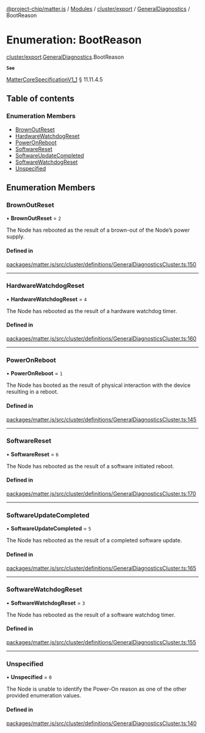 [@project-chip/matter.js](../README.md) / [Modules](../modules.md) / [cluster/export](../modules/cluster_export.md) / [GeneralDiagnostics](../modules/cluster_export.GeneralDiagnostics.md) / BootReason

# Enumeration: BootReason

[cluster/export](../modules/cluster_export.md).[GeneralDiagnostics](../modules/cluster_export.GeneralDiagnostics.md).BootReason

**`See`**

[MatterCoreSpecificationV1_1](../interfaces/spec_export.MatterCoreSpecificationV1_1.md) § 11.11.4.5

## Table of contents

### Enumeration Members

- [BrownOutReset](cluster_export.GeneralDiagnostics.BootReason.md#brownoutreset)
- [HardwareWatchdogReset](cluster_export.GeneralDiagnostics.BootReason.md#hardwarewatchdogreset)
- [PowerOnReboot](cluster_export.GeneralDiagnostics.BootReason.md#poweronreboot)
- [SoftwareReset](cluster_export.GeneralDiagnostics.BootReason.md#softwarereset)
- [SoftwareUpdateCompleted](cluster_export.GeneralDiagnostics.BootReason.md#softwareupdatecompleted)
- [SoftwareWatchdogReset](cluster_export.GeneralDiagnostics.BootReason.md#softwarewatchdogreset)
- [Unspecified](cluster_export.GeneralDiagnostics.BootReason.md#unspecified)

## Enumeration Members

### BrownOutReset

• **BrownOutReset** = ``2``

The Node has rebooted as the result of a brown-out of the Node’s power supply.

#### Defined in

[packages/matter.js/src/cluster/definitions/GeneralDiagnosticsCluster.ts:150](https://github.com/project-chip/matter.js/blob/ac2c2688/packages/matter.js/src/cluster/definitions/GeneralDiagnosticsCluster.ts#L150)

___

### HardwareWatchdogReset

• **HardwareWatchdogReset** = ``4``

The Node has rebooted as the result of a hardware watchdog timer.

#### Defined in

[packages/matter.js/src/cluster/definitions/GeneralDiagnosticsCluster.ts:160](https://github.com/project-chip/matter.js/blob/ac2c2688/packages/matter.js/src/cluster/definitions/GeneralDiagnosticsCluster.ts#L160)

___

### PowerOnReboot

• **PowerOnReboot** = ``1``

The Node has booted as the result of physical interaction with the device resulting in a reboot.

#### Defined in

[packages/matter.js/src/cluster/definitions/GeneralDiagnosticsCluster.ts:145](https://github.com/project-chip/matter.js/blob/ac2c2688/packages/matter.js/src/cluster/definitions/GeneralDiagnosticsCluster.ts#L145)

___

### SoftwareReset

• **SoftwareReset** = ``6``

The Node has rebooted as the result of a software initiated reboot.

#### Defined in

[packages/matter.js/src/cluster/definitions/GeneralDiagnosticsCluster.ts:170](https://github.com/project-chip/matter.js/blob/ac2c2688/packages/matter.js/src/cluster/definitions/GeneralDiagnosticsCluster.ts#L170)

___

### SoftwareUpdateCompleted

• **SoftwareUpdateCompleted** = ``5``

The Node has rebooted as the result of a completed software update.

#### Defined in

[packages/matter.js/src/cluster/definitions/GeneralDiagnosticsCluster.ts:165](https://github.com/project-chip/matter.js/blob/ac2c2688/packages/matter.js/src/cluster/definitions/GeneralDiagnosticsCluster.ts#L165)

___

### SoftwareWatchdogReset

• **SoftwareWatchdogReset** = ``3``

The Node has rebooted as the result of a software watchdog timer.

#### Defined in

[packages/matter.js/src/cluster/definitions/GeneralDiagnosticsCluster.ts:155](https://github.com/project-chip/matter.js/blob/ac2c2688/packages/matter.js/src/cluster/definitions/GeneralDiagnosticsCluster.ts#L155)

___

### Unspecified

• **Unspecified** = ``0``

The Node is unable to identify the Power-On reason as one of the other provided enumeration values.

#### Defined in

[packages/matter.js/src/cluster/definitions/GeneralDiagnosticsCluster.ts:140](https://github.com/project-chip/matter.js/blob/ac2c2688/packages/matter.js/src/cluster/definitions/GeneralDiagnosticsCluster.ts#L140)
